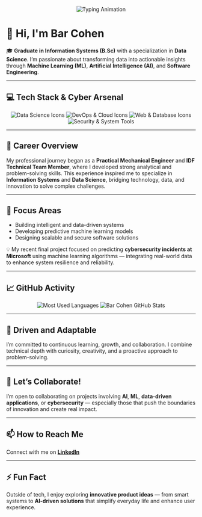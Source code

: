 <p align="center">
  <img src="https://readme-typing-svg.herokuapp.com?font=Orbitron&color=00FF00&size=30&lines=Bar+Cohen;Cyber+%26+Data+Alchemist;Architecting+Digital+Resilience" alt="Typing Animation" />
</p>

# 👋 Hi, I'm **Bar Cohen**

🎓 **Graduate in Information Systems (B.Sc)** with a specialization in **Data Science**.
I’m passionate about transforming data into actionable insights through **Machine Learning (ML)**, **Artificial Intelligence (AI)**, and **Software Engineering**.

---

## 💻 Tech Stack & Cyber Arsenal

<p align="center">
    <img src="https://skillicons.dev/icons?i=py,jupyter,tensorflow,scikitlearn,r&theme=dark&perline=5&icon-j=none,none&v=1.0" alt="Data Science Icons" title="Python, Jupyter, TensorFlow, Scikit-learn, R" />
    <img src="https://skillicons.dev/icons?i=vscode,git,docker,kubernetes,aws,gcp&theme=dark&perline=6" alt="DevOps & Cloud Icons" title="VSCode, Git, Docker, Kubernetes, AWS, GCP" />
    <img src="https://skillicons.dev/icons?i=html,css,js,nodejs,react,mongodb&theme=dark&perline=6" alt="Web & Database Icons" title="HTML, CSS, JavaScript, Node.js, React, MongoDB" />
    <img src="https://skillicons.dev/icons?i=c,bash,linux&theme=dark&perline=3" alt="Security & System Tools" title="C/C++, Bash Scripting, Linux" />
</p>

---

## 🚀 Career Overview

My professional journey began as a **Practical Mechanical Engineer** and **IDF Technical Team Member**, where I developed strong analytical and problem-solving skills.
This experience inspired me to specialize in **Information Systems** and **Data Science**, bridging technology, data, and innovation to solve complex challenges.

---

## 🎯 Focus Areas

* Building intelligent and data-driven systems
* Developing predictive machine learning models
* Designing scalable and secure software solutions

💡 My recent final project focused on predicting **cybersecurity incidents at Microsoft** using machine learning algorithms — integrating real-world data to enhance system resilience and reliability.

---

## 📈 GitHub Activity

<p align="center">
  <img src="https://github-readme-stats.vercel.app/api/top-langs/?username=BarCohen-dot&theme=dark&layout=compact" alt="Most Used Languages" />
  <img src="https://github-readme-stats.vercel.app/api?username=BarCohen-dot&show_icons=true&theme=dark" alt="Bar Cohen GitHub Stats" />
</p>

---

## 🌱 Driven and Adaptable

I’m committed to continuous learning, growth, and collaboration.
I combine technical depth with curiosity, creativity, and a proactive approach to problem-solving.

---

## 🤝 Let’s Collaborate!

I’m open to collaborating on projects involving **AI**, **ML**, **data-driven applications**, or **cybersecurity** — especially those that push the boundaries of innovation and create real impact.

---

## 📫 How to Reach Me

Connect with me on [**LinkedIn**](https://www.linkedin.com/in/bar--cohen-)

---

## ⚡ Fun Fact

Outside of tech, I enjoy exploring **innovative product ideas** — from smart systems to **AI-driven solutions** that simplify everyday life and enhance user experience.
